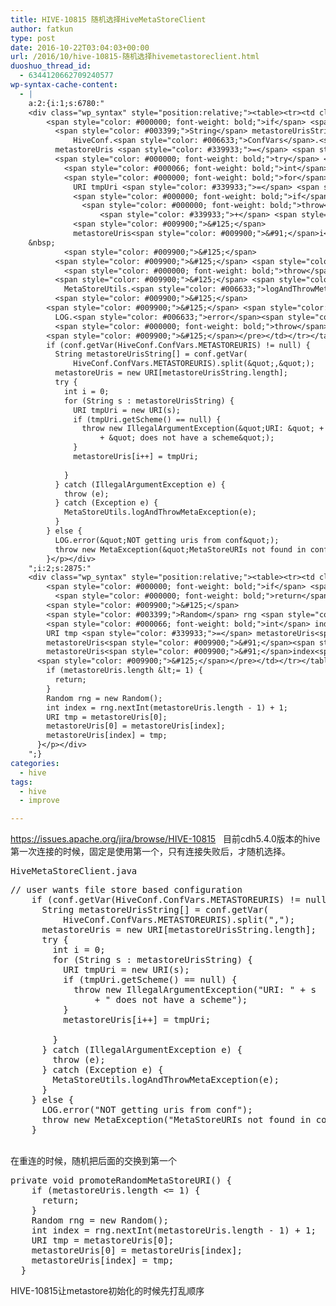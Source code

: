 ```yaml
---
title: HIVE-10815 随机选择HiveMetaStoreClient
author: fatkun
type: post
date: 2016-10-22T03:04:03+00:00
url: /2016/10/hive-10815-随机选择hivemetastoreclient.html
duoshuo_thread_id:
  - 6344120662709240577
wp-syntax-cache-content:
  - |
    a:2:{i:1;s:6780:"
    <div class="wp_syntax" style="position:relative;"><table><tr><td class="code"><pre class="java" style="font-family:monospace;">    <span style="color: #666666; font-style: italic;">// user wants file store based configuration</span>
        <span style="color: #000000; font-weight: bold;">if</span> <span style="color: #009900;">&#40;</span>conf.<span style="color: #006633;">getVar</span><span style="color: #009900;">&#40;</span>HiveConf.<span style="color: #006633;">ConfVars</span>.<span style="color: #006633;">METASTOREURIS</span><span style="color: #009900;">&#41;</span> <span style="color: #339933;">!=</span> <span style="color: #000066; font-weight: bold;">null</span><span style="color: #009900;">&#41;</span> <span style="color: #009900;">&#123;</span>
          <span style="color: #003399;">String</span> metastoreUrisString<span style="color: #009900;">&#91;</span><span style="color: #009900;">&#93;</span> <span style="color: #339933;">=</span> conf.<span style="color: #006633;">getVar</span><span style="color: #009900;">&#40;</span>
              HiveConf.<span style="color: #006633;">ConfVars</span>.<span style="color: #006633;">METASTOREURIS</span><span style="color: #009900;">&#41;</span>.<span style="color: #006633;">split</span><span style="color: #009900;">&#40;</span><span style="color: #0000ff;">&quot;,&quot;</span><span style="color: #009900;">&#41;</span><span style="color: #339933;">;</span>
          metastoreUris <span style="color: #339933;">=</span> <span style="color: #000000; font-weight: bold;">new</span> URI<span style="color: #009900;">&#91;</span>metastoreUrisString.<span style="color: #006633;">length</span><span style="color: #009900;">&#93;</span><span style="color: #339933;">;</span>
          <span style="color: #000000; font-weight: bold;">try</span> <span style="color: #009900;">&#123;</span>
            <span style="color: #000066; font-weight: bold;">int</span> i <span style="color: #339933;">=</span> <span style="color: #cc66cc;">0</span><span style="color: #339933;">;</span>
            <span style="color: #000000; font-weight: bold;">for</span> <span style="color: #009900;">&#40;</span><span style="color: #003399;">String</span> s <span style="color: #339933;">:</span> metastoreUrisString<span style="color: #009900;">&#41;</span> <span style="color: #009900;">&#123;</span>
              URI tmpUri <span style="color: #339933;">=</span> <span style="color: #000000; font-weight: bold;">new</span> URI<span style="color: #009900;">&#40;</span>s<span style="color: #009900;">&#41;</span><span style="color: #339933;">;</span>
              <span style="color: #000000; font-weight: bold;">if</span> <span style="color: #009900;">&#40;</span>tmpUri.<span style="color: #006633;">getScheme</span><span style="color: #009900;">&#40;</span><span style="color: #009900;">&#41;</span> <span style="color: #339933;">==</span> <span style="color: #000066; font-weight: bold;">null</span><span style="color: #009900;">&#41;</span> <span style="color: #009900;">&#123;</span>
                <span style="color: #000000; font-weight: bold;">throw</span> <span style="color: #000000; font-weight: bold;">new</span> <span style="color: #003399;">IllegalArgumentException</span><span style="color: #009900;">&#40;</span><span style="color: #0000ff;">&quot;URI: &quot;</span> <span style="color: #339933;">+</span> s
                    <span style="color: #339933;">+</span> <span style="color: #0000ff;">&quot; does not have a scheme&quot;</span><span style="color: #009900;">&#41;</span><span style="color: #339933;">;</span>
              <span style="color: #009900;">&#125;</span>
              metastoreUris<span style="color: #009900;">&#91;</span>i<span style="color: #339933;">++</span><span style="color: #009900;">&#93;</span> <span style="color: #339933;">=</span> tmpUri<span style="color: #339933;">;</span>
    &nbsp;
            <span style="color: #009900;">&#125;</span>
          <span style="color: #009900;">&#125;</span> <span style="color: #000000; font-weight: bold;">catch</span> <span style="color: #009900;">&#40;</span><span style="color: #003399;">IllegalArgumentException</span> e<span style="color: #009900;">&#41;</span> <span style="color: #009900;">&#123;</span>
            <span style="color: #000000; font-weight: bold;">throw</span> <span style="color: #009900;">&#40;</span>e<span style="color: #009900;">&#41;</span><span style="color: #339933;">;</span>
          <span style="color: #009900;">&#125;</span> <span style="color: #000000; font-weight: bold;">catch</span> <span style="color: #009900;">&#40;</span><span style="color: #003399;">Exception</span> e<span style="color: #009900;">&#41;</span> <span style="color: #009900;">&#123;</span>
            MetaStoreUtils.<span style="color: #006633;">logAndThrowMetaException</span><span style="color: #009900;">&#40;</span>e<span style="color: #009900;">&#41;</span><span style="color: #339933;">;</span>
          <span style="color: #009900;">&#125;</span>
        <span style="color: #009900;">&#125;</span> <span style="color: #000000; font-weight: bold;">else</span> <span style="color: #009900;">&#123;</span>
          LOG.<span style="color: #006633;">error</span><span style="color: #009900;">&#40;</span><span style="color: #0000ff;">&quot;NOT getting uris from conf&quot;</span><span style="color: #009900;">&#41;</span><span style="color: #339933;">;</span>
          <span style="color: #000000; font-weight: bold;">throw</span> <span style="color: #000000; font-weight: bold;">new</span> MetaException<span style="color: #009900;">&#40;</span><span style="color: #0000ff;">&quot;MetaStoreURIs not found in conf file&quot;</span><span style="color: #009900;">&#41;</span><span style="color: #339933;">;</span>
        <span style="color: #009900;">&#125;</span></pre></td></tr></table><p class="theCode" style="display:none;">    // user wants file store based configuration
        if (conf.getVar(HiveConf.ConfVars.METASTOREURIS) != null) {
          String metastoreUrisString[] = conf.getVar(
              HiveConf.ConfVars.METASTOREURIS).split(&quot;,&quot;);
          metastoreUris = new URI[metastoreUrisString.length];
          try {
            int i = 0;
            for (String s : metastoreUrisString) {
              URI tmpUri = new URI(s);
              if (tmpUri.getScheme() == null) {
                throw new IllegalArgumentException(&quot;URI: &quot; + s
                    + &quot; does not have a scheme&quot;);
              }
              metastoreUris[i++] = tmpUri;
    
            }
          } catch (IllegalArgumentException e) {
            throw (e);
          } catch (Exception e) {
            MetaStoreUtils.logAndThrowMetaException(e);
          }
        } else {
          LOG.error(&quot;NOT getting uris from conf&quot;);
          throw new MetaException(&quot;MetaStoreURIs not found in conf file&quot;);
        }</p></div>
    ";i:2;s:2875:"
    <div class="wp_syntax" style="position:relative;"><table><tr><td class="code"><pre class="java" style="font-family:monospace;">  <span style="color: #000000; font-weight: bold;">private</span> <span style="color: #000066; font-weight: bold;">void</span> promoteRandomMetaStoreURI<span style="color: #009900;">&#40;</span><span style="color: #009900;">&#41;</span> <span style="color: #009900;">&#123;</span>
        <span style="color: #000000; font-weight: bold;">if</span> <span style="color: #009900;">&#40;</span>metastoreUris.<span style="color: #006633;">length</span> <span style="color: #339933;">&lt;=</span> <span style="color: #cc66cc;">1</span><span style="color: #009900;">&#41;</span> <span style="color: #009900;">&#123;</span>
          <span style="color: #000000; font-weight: bold;">return</span><span style="color: #339933;">;</span>
        <span style="color: #009900;">&#125;</span>
        <span style="color: #003399;">Random</span> rng <span style="color: #339933;">=</span> <span style="color: #000000; font-weight: bold;">new</span> <span style="color: #003399;">Random</span><span style="color: #009900;">&#40;</span><span style="color: #009900;">&#41;</span><span style="color: #339933;">;</span>
        <span style="color: #000066; font-weight: bold;">int</span> index <span style="color: #339933;">=</span> rng.<span style="color: #006633;">nextInt</span><span style="color: #009900;">&#40;</span>metastoreUris.<span style="color: #006633;">length</span> <span style="color: #339933;">-</span> <span style="color: #cc66cc;">1</span><span style="color: #009900;">&#41;</span> <span style="color: #339933;">+</span> <span style="color: #cc66cc;">1</span><span style="color: #339933;">;</span>
        URI tmp <span style="color: #339933;">=</span> metastoreUris<span style="color: #009900;">&#91;</span><span style="color: #cc66cc;">0</span><span style="color: #009900;">&#93;</span><span style="color: #339933;">;</span>
        metastoreUris<span style="color: #009900;">&#91;</span><span style="color: #cc66cc;">0</span><span style="color: #009900;">&#93;</span> <span style="color: #339933;">=</span> metastoreUris<span style="color: #009900;">&#91;</span>index<span style="color: #009900;">&#93;</span><span style="color: #339933;">;</span>
        metastoreUris<span style="color: #009900;">&#91;</span>index<span style="color: #009900;">&#93;</span> <span style="color: #339933;">=</span> tmp<span style="color: #339933;">;</span>
      <span style="color: #009900;">&#125;</span></pre></td></tr></table><p class="theCode" style="display:none;">  private void promoteRandomMetaStoreURI() {
        if (metastoreUris.length &lt;= 1) {
          return;
        }
        Random rng = new Random();
        int index = rng.nextInt(metastoreUris.length - 1) + 1;
        URI tmp = metastoreUris[0];
        metastoreUris[0] = metastoreUris[index];
        metastoreUris[index] = tmp;
      }</p></div>
    ";}
categories:
  - hive
tags:
  - hive
  - improve

---
```

https://issues.apache.org/jira/browse/HIVE-10815
&nbsp;
目前cdh5.4.0版本的hive第一次连接的时候，固定是使用第一个，只有连接失败后，才随机选择。
<pre>HiveMetaStoreClient.java</pre>
<pre lang="java" escaped="true">// user wants file store based configuration
    if (conf.getVar(HiveConf.ConfVars.METASTOREURIS) != null) {
      String metastoreUrisString[] = conf.getVar(
          HiveConf.ConfVars.METASTOREURIS).split(",");
      metastoreUris = new URI[metastoreUrisString.length];
      try {
        int i = 0;
        for (String s : metastoreUrisString) {
          URI tmpUri = new URI(s);
          if (tmpUri.getScheme() == null) {
            throw new IllegalArgumentException("URI: " + s
                + " does not have a scheme");
          }
          metastoreUris[i++] = tmpUri;

        }
      } catch (IllegalArgumentException e) {
        throw (e);
      } catch (Exception e) {
        MetaStoreUtils.logAndThrowMetaException(e);
      }
    } else {
      LOG.error("NOT getting uris from conf");
      throw new MetaException("MetaStoreURIs not found in conf file");
    }</pre>
&nbsp;  
在重连的时候，随机把后面的交换到第一个
<pre escaped="true" lang="java">private void promoteRandomMetaStoreURI() {
    if (metastoreUris.length &lt;= 1) {
      return;
    }
    Random rng = new Random();
    int index = rng.nextInt(metastoreUris.length - 1) + 1;
    URI tmp = metastoreUris[0];
    metastoreUris[0] = metastoreUris[index];
    metastoreUris[index] = tmp;
  }</pre>
HIVE-10815让metastore初始化的时候先打乱顺序